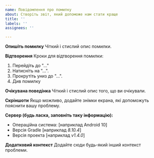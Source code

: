 ```yaml
---
name: Повідомлення про помилку
about: Створіть звіт, який допоможе нам стати краще
title: ''
labels: ''
assignees: ''

---
```


**Опишіть помилку**
Чіткий і стислий опис помилки.

**Відтворення**
Кроки для відтворення помилки:
1. Перейдіть до "..."
2. Натисніть на "...".
3. Прокрутіть униз до "...".
4. Див помилку

**Очікувана поведінка**
Чіткий і стислий опис того, що ви очікували.

**Скріншоти**
Якщо можливо, додайте знімки екрана, які допоможуть пояснити вашу проблему.

**Сервер (будь ласка, заповніть таку інформацію):**
 - Операційна система: [наприклад Android 10]
 - Версія Gradle [наприклад *8.10.4*]
 - Версія проекта [наприклад *v1.4.0*]

**Додатковий контекст**
Додайте сюди будь-який інший контекст проблеми.
